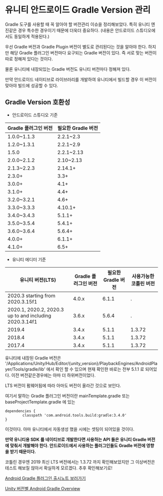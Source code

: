 # 유니티 안드로이드 Gradle Version 관리

Gradle 도구를 사용할 때 꼭 알아야 할 버전관리 이슈을 정리해보았다. 특히 유니티 엔진같은 경우 특수한 경우이기 때문에 더욱더 중요하다. (내용은 안드로이드 스튜디오에서도 동일하게 적용된다.)

우선 Gradle 버전과 Gradle Plugin 버전이 별도로 관리된다는 것을 알아야 한다. 하지만 해당 Gradle 플러그인 버전마다 요구되는 Gradle 버전이 있다. 즉 서로 맞는 버전이 따로 정해져 있다는 것이다.

물론 유니티에 내장되있는 Gradle 버전도 유니티 버전마다 정해져 있다. 

만약 안드로이드 네이티브로 라이브러리를 개발하여 유니티에서 빌드할 경우 이 버전이 맞아야 빌드에 성공할 수 있다.

## Gradle Version 호환성

* 안드로이드 스튜디오 기준

| Gradle 플러그인 버전 | 필요한 Gradle 버전 |
| -------------------- | ------------------ |
| 1.0.0~1.1.3          | 2.2.1~2.3          |
| 1.2.0~1.3.1          | 2.2.1~2.9          |
| 1.5.0                | 2.2.1~2.13         |
| 2.0.0~2.1.2          | 2.10~2.13          |
| 2.1.3~2.2.3          | 2.14.1+            |
| 2.3.0+               | 3.3+               |
| 3.0.0+               | 4.1+               |
| 3.1.0+               | 4.4+               |
| 3.2.0~3.2.1          | 4.6+               |
| 3.3.0~3.3.3          | 4.10.1+            |
| 3.4.0~3.4.3          | 5.1.1+             |
| 3.5.0~3.5.4          | 5.4.1+             |
| 3.6.0~3.6.4          | 5.6.4+             |
| 4.0.0+               | 6.1.1+             |
| 4.1.0+               | 6.5+               |

* 유니티 에디터 기준

| 유니티 버전(LTS)                                       | Gradle 플러그인 버전 | 필요한 Gradle 버전 | 사용가능한 코틀린 버전 |
| ------------------------------------------------------ | -------------------- | ------------------ | ---------------------- |
| 2020.3 starting from 2020.3.15f1                       | 4.0.x                | 6.1.1              | .                      |
| 2020.1, 2020.2, 2020.3 up to and including 2020.3.14f1 | 3.6.x                | 5.6.4              | .                      |
| 2019.4                                                 | 3.4.x                | 5.1.1              | 1.3.72                 |
| 2018.4                                                 | 3.4.x                | 5.1.1              | 1.3.72                 |
| 2017.4                                                 | 3.4.x                | 5.1.1              | 1.3.72                 |

유니티에 내장된 Gradle 버전은 '/Applications/Unity/Hub/Editor/{unity_version}/PlaybackEngines/AndroidPlayer/Tools/gradle/lib' 에서 확인 할 수 있으며 현재 확인한 바로는 전부 5.1.1 로 되어있다. 이전 버전같은경우에는 아마 더 하위버전이었다.

LTS 버전이 펌웨어됨에 따라 아마도 버전이 올라간 것으로 보인다.

여기서 말하는 Gradle 플러그인 버전이란 mainTemplate.gradle 또는 baseProjectTemplate.gradle 에 있는

```
dependencies {
		classpath 'com.android.tools.build:gradle:3.4.0'
}
```

이것이다. 아마 유니티에서 자동생성 했을 시에는 셋팅이 되어있을 것이다.

**만약 유니티용 SDK 를 네이티브로 개발한다면 사용하는 API 들은 유니티 Gradle 버전에 맞춰서 개발해야 한다. 안드로이드에서 사용하는 플러그인들도 Gradle 버전에 영향을 받기 때문이다.**

코틀린 경우엔 2019 최신 LTS 버전에서는 1.3.72 까지 확인해보았지만 그 이상버전은 테스트 해보질 않아서 확실하게 모르겠다. 추후 확인해보기로!

[Android Gradle 플러그인 출시노트 보러가기](https://developer.android.com/studio/releases/gradle-plugin)

[Unity 버전별 Android Gradle Overview](https://docs.unity3d.com/kr/2021.1/Manual/android-gradle-overview.html)